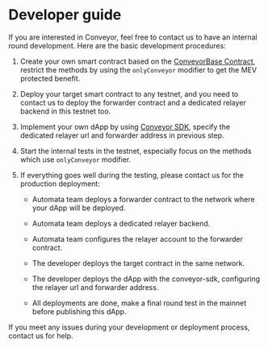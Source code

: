 # Developer guide

If you are interested in Conveyor, feel free to contact us to have an internal round development. Here are the basic development procedures:

1. Create your own smart contract based on the [ConveyorBase Contract](./conveyor-base.md), restrict the methods by using the `onlyConveyor` modifier to get the MEV protected benefit.

2. Deploy your target smart contract to any testnet, and you need to contact us to deploy the forwarder contract and a dedicated relayer backend in this testnet too.

3. Implement your own dApp by using [Conveyor SDK](./conveyor-sdk.md), specify the dedicated relayer url and forwarder address in previous step.

4. Start the internal tests in the testnet, especially focus on the methods which use `onlyConveyor` modifier.

5. If everything goes well during the testing, please contact us for the production deployment:

    * Automata team deploys a forwarder contract to the network where your dApp will be deployed.

    * Automata team deploys a dedicated relayer backend.

    * Automata team configures the relayer account to the forwarder contract.

    * The developer deploys the target contract in the same network.

    * The developer deploys the dApp with the conveyor-sdk, configuring the relayer url and forwarder address.

    * All deployments are done, make a final round test in the mainnet before publishing this dApp.

If you meet any issues during your development or deployment process, contact us for help.
